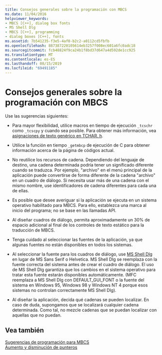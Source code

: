 ```yaml
---
title: Consejos generales sobre la programación con MBCS
ms.date: 11/04/2016
helpviewer_keywords:
- MBCS [C++], dialog box fonts
- MS Shell Dlg
- MBCS [C++], programming
- dialog boxes [C++], fonts
ms.assetid: 7b541235-f3e5-4af0-b2c2-a0112cd5fbfb
ms.openlocfilehash: 887387220105614eb3257f008ec601a6fc0adc18
ms.sourcegitcommit: fcb48824f9ca24b1f8bd37d647a4d592de1cc925
ms.translationtype: MT
ms.contentlocale: es-ES
ms.lasthandoff: 08/15/2019
ms.locfileid: "69491185"
---
```

# <a name="general-mbcs-programming-advice"></a>Consejos generales sobre la programación con MBCS

Use las sugerencias siguientes:

- Para mayor flexibilidad, utilice macros en tiempo de ejecución `_tcschr` como `_tcscpy` y cuando sea posible. Para obtener más información, vea [asignaciones de texto genérico en TCHAR. h](../text/generic-text-mappings-in-tchar-h.md).

- Utilice la función en tiempo `_getmbcp` de ejecución de C para obtener información acerca de la página de códigos actual.

- No reutilice los recursos de cadena. Dependiendo del lenguaje de destino, una cadena determinada podría tener un significado diferente cuando se traduzca. Por ejemplo, "archivo" en el menú principal de la aplicación puede convertirse de forma diferente de la cadena "archivo" en un cuadro de diálogo. Si necesita usar más de una cadena con el mismo nombre, use identificadores de cadena diferentes para cada una de ellas.

- Es posible que desee averiguar si la aplicación se ejecuta en un sistema operativo habilitado para MBCS. Para ello, establezca una marca al inicio del programa; no se base en las llamadas API.

- Al diseñar cuadros de diálogo, permita aproximadamente un 30% de espacio adicional al final de los controles de texto estático para la traducción de MBCS.

- Tenga cuidado al seleccionar las fuentes de la aplicación, ya que algunas fuentes no están disponibles en todos los sistemas.

- Al seleccionar la fuente para los cuadros de diálogo, use [MS Shell Dlg](/windows/win32/Intl/using-ms-shell-dlg-and-ms-shell-dlg-2) en lugar de MS Sans Serif o Helvetica. MS Shell Dlg se reemplaza con la fuente correcta del sistema antes de crear el cuadro de diálogo. El uso de MS Shell Dlg garantiza que los cambios en el sistema operativo para tratar esta fuente estarán disponibles automáticamente. (MFC reemplaza a MS Shell Dlg con DEFAULT_GUI_FONT o la fuente del sistema en Windows 95, Windows 98 y Windows NT 4 porque esos sistemas no controlan correctamente MS Shell Dlg).

- Al diseñar la aplicación, decida qué cadenas se pueden localizar. En caso de duda, supongamos que se localizará cualquier cadena determinada. Como tal, no mezcle cadenas que se puedan localizar con aquellas que no puedan.

## <a name="see-also"></a>Vea también

[Sugerencias de programación para MBCS](../text/mbcs-programming-tips.md)<br/>
[Aumento y disminución de punteros](../text/incrementing-and-decrementing-pointers.md)

